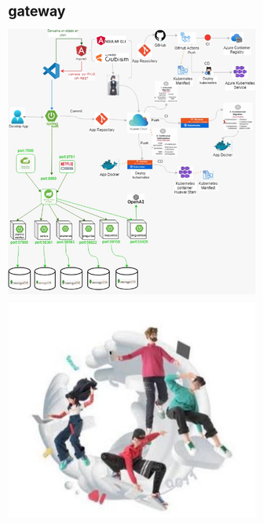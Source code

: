 # gateway

![Alt text](https://github.com/51NG-L-R1D-D/eurekaserver/blob/master/src/main/resources/fotocreador/diagrama.jpeg)

![Alt text](https://github.com/51NG-L-R1D-D/eurekaserver/blob/master/src/main/resources/fotocreador/foto.jpeg)



